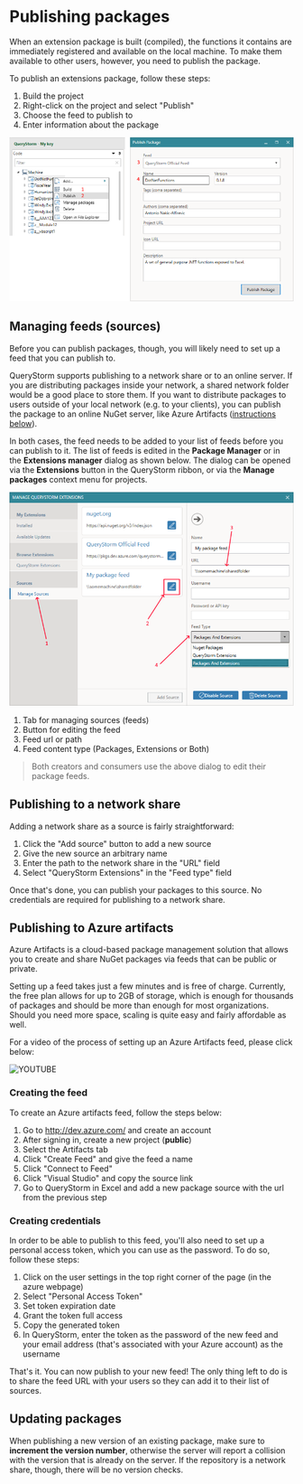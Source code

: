# Publishing packages

When an extension package is built (compiled), the functions it contains are immediately registered and available on the local machine. To make them available to other users, however, you need to publish the package.

To publish an extensions package, follow these steps:

1. Build the project
2. Right-click on the project and select "Publish"
3. Choose the feed to publish to
4. Enter information about the package

![Publish context menu](../Images/PublishProcess.png)

## Managing feeds (sources)

Before you can publish packages, though, you will likely need to set up a feed that you can publish to.

QueryStorm supports publishing to a network share or to an online server. If you are distributing packages inside your network, a shared network folder would be a good place to store them. If you want to distribute packages to users outside of your local network (e.g. to your clients), you can publish the package to an online NuGet server, like Azure Artifacts ([instructions below](#publishing-to-azure-artifacts)).

In both cases, the feed needs to be added to your list of feeds before you can publish to it. The list of feeds is edited in the **Package Manager** or in the **Extensions manager** dialog as shown below. The dialog can be opened via the **Extensions** button in the QueryStorm ribbon, or via the **Manage packages** context menu for projects.

![Edit package sources](../Images/EditPackageSources.png)

1. Tab for managing sources (feeds)
2. Button for editing the feed
3. Feed url or path
4. Feed content type (Packages, Extensions or Both)

> Both creators and consumers use the above dialog to edit their package feeds.

## Publishing to a network share

Adding a network share as a source is fairly straightforward:

1. Click the "Add source" button to add a new source
2. Give the new source an arbitrary name
3. Enter the path to the network share in the "URL" field
4. Select "QueryStorm Extensions" in the "Feed type" field

Once that's done, you can publish your packages to this source. No credentials are required for publishing to a network share.

## Publishing to Azure artifacts

Azure Artifacts is a cloud-based package management solution that allows you to create and share NuGet packages via feeds that can be public or private.

Setting up a feed takes just a few minutes and is free of charge. Currently, the free plan allows for up to 2GB of storage, which is enough for thousands of packages and should be more than enough for most organizations. Should you need more space, scaling is quite easy and fairly affordable as well.

For a video of the process of setting up an Azure Artifacts feed, please click below:

![YOUTUBE](jc5l4OV0PZM)

### Creating the feed

To create an Azure artifacts feed, follow the steps below:

1. Go to http://dev.azure.com/ and create an account
2. After signing in, create a new project (**public**)
3. Select the Artifacts tab
4. Click "Create Feed" and give the feed a name
5. Click "Connect to Feed"
6. Click "Visual Studio" and copy the source link
7. Go to QueryStorm in Excel and add a new package source with the url from the previous step

### Creating credentials

In order to be able to publish to this feed, you'll also need to set up a personal access token, which you can use as the password. To do so, follow these steps:

1. Click on the user settings in the top right corner of the page (in the azure webpage)
2. Select "Personal Access Token"
3. Set token expiration date
4. Grant the token full access
5. Copy the generated token
6. In QueryStorm, enter the token as the password of the new feed and your email address (that's associated with your Azure account) as the username

That's it. You can now publish to your new feed! The only thing left to do is to share the feed URL with your users so they can add it to their list of sources.

## Updating packages

When publishing a new version of an existing package, make sure to **increment the version number**, otherwise the server will report a collision with the version that is already on the server. If the repository is a network share, though, there will be no version checks.
